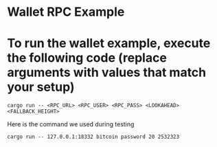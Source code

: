 # Wallet RPC Example 

# To run the wallet example, execute the following code (replace arguments with values that match your setup)

```
cargo run -- <RPC_URL> <RPC_USER> <RPC_PASS> <LOOKAHEAD> <FALLBACK_HEIGHT>
```

Here is the command we used during testing

```
cargo run -- 127.0.0.1:18332 bitcoin password 20 2532323
```